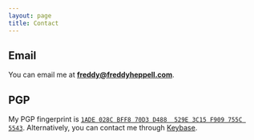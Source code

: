 ```yaml
---
layout: page
title: Contact
---
```


## Email
You can email me at **freddy@freddyheppell.com**.

## PGP
My PGP fingerprint is <a href="https://pgp.mit.edu/pks/lookup?op=vindex&search=0x3C15F909755C5543">`1ADE 028C BFF8 70D3 D488  529E 3C15 F909 755C 5543`</a>. Alternatively, you can contact me through <a href="https://keybase.io/theoctopus">Keybase</a>.